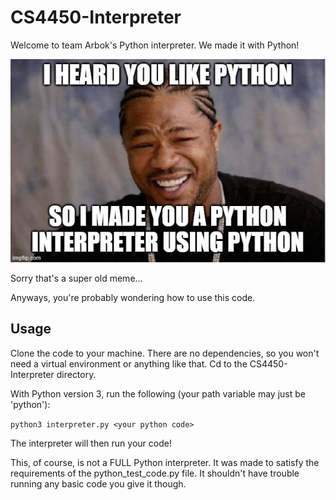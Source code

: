 # CS4450-Interpreter

Welcome to team Arbok's Python interpreter. We made it with Python!

![meme](./img/meme.jpg)

Sorry that's a super old meme...

Anyways, you're probably wondering how to use this code.

## Usage

Clone the code to your machine. There are no dependencies, so you won't need a virtual environment or anything like that. Cd to the CS4450-Interpreter directory.

With Python version 3, run the following (your path variable may just be 'python'):

```python3 interpreter.py <your python code>```

The interpreter will then run your code!

This, of course, is not a FULL Python interpreter. It was made to satisfy the requirements of the python_test_code.py file. It shouldn't have trouble running any basic code you give it though.
